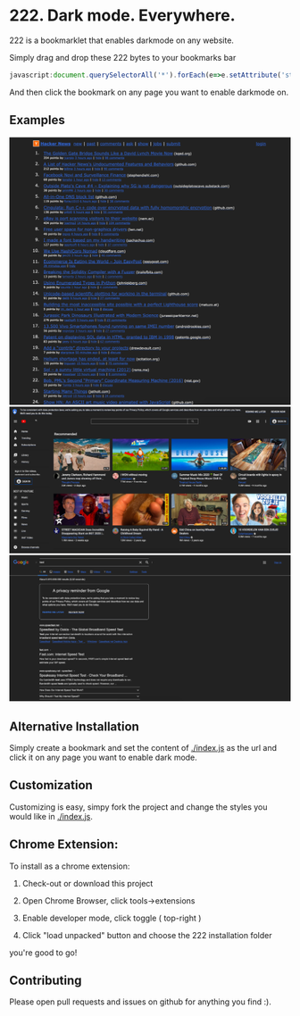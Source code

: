 # 222. Dark mode. Everywhere.

222 is a bookmarklet that enables darkmode on any website.

Simply drag and drop these 222 bytes to your bookmarks bar
```javascript
javascript:document.querySelectorAll('*').forEach(e=>e.setAttribute('style','background-color:#222;background-image:none;color:#'+(/^A|BU/.test(e.tagName)?'36c;text-decoration:underline;':'eee;')+e.getAttribute('style')))
```
And then click the bookmark on any page you want to enable darkmode on.

## Examples
![](./examples/hn.png)
![](./examples/youtube.png)
![](./examples/google.png)

## Alternative Installation
Simply create a bookmark and set the content of [./index.js](./index.js) as the url and click it on any page you want to enable dark mode.

## Customization
Customizing is easy, simpy fork the project and change the styles you would like in [./index.js](./index.js).

## Chrome Extension:

To install as a chrome extension:

1. Check-out or download this project

2. Open Chrome Browser, click tools->extensions

3. Enable developer mode, click toggle ( top-right )

4. Click "load unpacked" button and choose the 222 installation folder

you're good to go!

## Contributing
Please open pull requests and issues on github for anything you find :).
